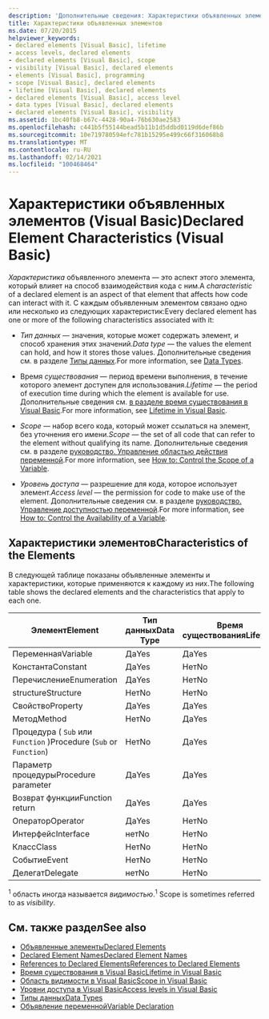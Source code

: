 ```yaml
---
description: 'Дополнительные сведения: Характеристики объявленных элементов (Visual Basic)'
title: Характеристики объявленных элементов
ms.date: 07/20/2015
helpviewer_keywords:
- declared elements [Visual Basic], lifetime
- access levels, declared elements
- declared elements [Visual Basic], scope
- visibility [Visual Basic], declared elements
- elements [Visual Basic], programming
- scope [Visual Basic], declared elements
- lifetime [Visual Basic], declared elements
- declared elements [Visual Basic], access level
- data types [Visual Basic], declared elements
- declared elements [Visual Basic], visibility
ms.assetid: 1bc40fb8-b67c-4428-90a4-76b630ae2583
ms.openlocfilehash: c441b5f55144bead5b11b1d5ddbd0119d6def86b
ms.sourcegitcommit: 10e719780594efc781b15295e499c66f316068b8
ms.translationtype: MT
ms.contentlocale: ru-RU
ms.lasthandoff: 02/14/2021
ms.locfileid: "100468464"
---
```

# <a name="declared-element-characteristics-visual-basic"></a><span data-ttu-id="b70f0-103">Характеристики объявленных элементов (Visual Basic)</span><span class="sxs-lookup"><span data-stu-id="b70f0-103">Declared Element Characteristics (Visual Basic)</span></span>

<span data-ttu-id="b70f0-104">*Характеристика* объявленного элемента — это аспект этого элемента, который влияет на способ взаимодействия кода с ним.</span><span class="sxs-lookup"><span data-stu-id="b70f0-104">A *characteristic* of a declared element is an aspect of that element that affects how code can interact with it.</span></span> <span data-ttu-id="b70f0-105">С каждым объявленным элементом связано одно или несколько из следующих характеристик:</span><span class="sxs-lookup"><span data-stu-id="b70f0-105">Every declared element has one or more of the following characteristics associated with it:</span></span>  
  
- <span data-ttu-id="b70f0-106">*Тип данных* — значения, которые может содержать элемент, и способ хранения этих значений.</span><span class="sxs-lookup"><span data-stu-id="b70f0-106">*Data type* — the values the element can hold, and how it stores those values.</span></span> <span data-ttu-id="b70f0-107">Дополнительные сведения см. в разделе [Типы данных](../../../language-reference/data-types/index.md).</span><span class="sxs-lookup"><span data-stu-id="b70f0-107">For more information, see [Data Types](../../../language-reference/data-types/index.md).</span></span>  
  
- <span data-ttu-id="b70f0-108">Время *существования* — период времени выполнения, в течение которого элемент доступен для использования.</span><span class="sxs-lookup"><span data-stu-id="b70f0-108">*Lifetime* — the period of execution time during which the element is available for use.</span></span> <span data-ttu-id="b70f0-109">Дополнительные сведения см. [в разделе время существования в Visual Basic](lifetime.md).</span><span class="sxs-lookup"><span data-stu-id="b70f0-109">For more information, see [Lifetime in Visual Basic](lifetime.md).</span></span>  
  
- <span data-ttu-id="b70f0-110">*Scope* — набор всего кода, который может ссылаться на элемент, без уточнения его имени.</span><span class="sxs-lookup"><span data-stu-id="b70f0-110">*Scope* — the set of all code that can refer to the element without qualifying its name.</span></span> <span data-ttu-id="b70f0-111">Дополнительные сведения см. в разделе [руководство. Управление областью действия переменной](how-to-control-the-scope-of-a-variable.md).</span><span class="sxs-lookup"><span data-stu-id="b70f0-111">For more information, see [How to: Control the Scope of a Variable](how-to-control-the-scope-of-a-variable.md).</span></span>  
  
- <span data-ttu-id="b70f0-112">*Уровень доступа* — разрешение для кода, которое использует элемент.</span><span class="sxs-lookup"><span data-stu-id="b70f0-112">*Access level* — the permission for code to make use of the element.</span></span> <span data-ttu-id="b70f0-113">Дополнительные сведения см. в разделе [руководство. Управление доступностью переменной](how-to-control-the-availability-of-a-variable.md).</span><span class="sxs-lookup"><span data-stu-id="b70f0-113">For more information, see [How to: Control the Availability of a Variable](how-to-control-the-availability-of-a-variable.md).</span></span>  
  
## <a name="characteristics-of-the-elements"></a><span data-ttu-id="b70f0-114">Характеристики элементов</span><span class="sxs-lookup"><span data-stu-id="b70f0-114">Characteristics of the Elements</span></span>  

 <span data-ttu-id="b70f0-115">В следующей таблице показаны объявленные элементы и характеристики, которые применяются к каждому из них.</span><span class="sxs-lookup"><span data-stu-id="b70f0-115">The following table shows the declared elements and the characteristics that apply to each one.</span></span>  
  
|<span data-ttu-id="b70f0-116">Элемент</span><span class="sxs-lookup"><span data-stu-id="b70f0-116">Element</span></span>|<span data-ttu-id="b70f0-117">Тип данных</span><span class="sxs-lookup"><span data-stu-id="b70f0-117">Data Type</span></span>|<span data-ttu-id="b70f0-118">Время существования</span><span class="sxs-lookup"><span data-stu-id="b70f0-118">Lifetime</span></span>|<span data-ttu-id="b70f0-119">Область <sup>1</sup></span><span class="sxs-lookup"><span data-stu-id="b70f0-119">Scope <sup>1</sup></span></span>|<span data-ttu-id="b70f0-120">Уровень доступа</span><span class="sxs-lookup"><span data-stu-id="b70f0-120">Access Level</span></span>|  
|-------------|---------------|--------------|------------------------|------------------|  
|<span data-ttu-id="b70f0-121">Переменная</span><span class="sxs-lookup"><span data-stu-id="b70f0-121">Variable</span></span>|<span data-ttu-id="b70f0-122">Да</span><span class="sxs-lookup"><span data-stu-id="b70f0-122">Yes</span></span>|<span data-ttu-id="b70f0-123">Да</span><span class="sxs-lookup"><span data-stu-id="b70f0-123">Yes</span></span>|<span data-ttu-id="b70f0-124">Да</span><span class="sxs-lookup"><span data-stu-id="b70f0-124">Yes</span></span>|<span data-ttu-id="b70f0-125">Да</span><span class="sxs-lookup"><span data-stu-id="b70f0-125">Yes</span></span>|  
|<span data-ttu-id="b70f0-126">Константа</span><span class="sxs-lookup"><span data-stu-id="b70f0-126">Constant</span></span>|<span data-ttu-id="b70f0-127">Да</span><span class="sxs-lookup"><span data-stu-id="b70f0-127">Yes</span></span>|<span data-ttu-id="b70f0-128">Нет</span><span class="sxs-lookup"><span data-stu-id="b70f0-128">No</span></span>|<span data-ttu-id="b70f0-129">Да</span><span class="sxs-lookup"><span data-stu-id="b70f0-129">Yes</span></span>|<span data-ttu-id="b70f0-130">Да</span><span class="sxs-lookup"><span data-stu-id="b70f0-130">Yes</span></span>|  
|<span data-ttu-id="b70f0-131">Перечисление</span><span class="sxs-lookup"><span data-stu-id="b70f0-131">Enumeration</span></span>|<span data-ttu-id="b70f0-132">Да</span><span class="sxs-lookup"><span data-stu-id="b70f0-132">Yes</span></span>|<span data-ttu-id="b70f0-133">Нет</span><span class="sxs-lookup"><span data-stu-id="b70f0-133">No</span></span>|<span data-ttu-id="b70f0-134">Да</span><span class="sxs-lookup"><span data-stu-id="b70f0-134">Yes</span></span>|<span data-ttu-id="b70f0-135">Да</span><span class="sxs-lookup"><span data-stu-id="b70f0-135">Yes</span></span>|  
|<span data-ttu-id="b70f0-136">structure</span><span class="sxs-lookup"><span data-stu-id="b70f0-136">Structure</span></span>|<span data-ttu-id="b70f0-137">Нет</span><span class="sxs-lookup"><span data-stu-id="b70f0-137">No</span></span>|<span data-ttu-id="b70f0-138">Нет</span><span class="sxs-lookup"><span data-stu-id="b70f0-138">No</span></span>|<span data-ttu-id="b70f0-139">Да</span><span class="sxs-lookup"><span data-stu-id="b70f0-139">Yes</span></span>|<span data-ttu-id="b70f0-140">Да</span><span class="sxs-lookup"><span data-stu-id="b70f0-140">Yes</span></span>|  
|<span data-ttu-id="b70f0-141">Свойство</span><span class="sxs-lookup"><span data-stu-id="b70f0-141">Property</span></span>|<span data-ttu-id="b70f0-142">Да</span><span class="sxs-lookup"><span data-stu-id="b70f0-142">Yes</span></span>|<span data-ttu-id="b70f0-143">Да</span><span class="sxs-lookup"><span data-stu-id="b70f0-143">Yes</span></span>|<span data-ttu-id="b70f0-144">Да</span><span class="sxs-lookup"><span data-stu-id="b70f0-144">Yes</span></span>|<span data-ttu-id="b70f0-145">Да</span><span class="sxs-lookup"><span data-stu-id="b70f0-145">Yes</span></span>|  
|<span data-ttu-id="b70f0-146">Метод</span><span class="sxs-lookup"><span data-stu-id="b70f0-146">Method</span></span>|<span data-ttu-id="b70f0-147">Нет</span><span class="sxs-lookup"><span data-stu-id="b70f0-147">No</span></span>|<span data-ttu-id="b70f0-148">Да</span><span class="sxs-lookup"><span data-stu-id="b70f0-148">Yes</span></span>|<span data-ttu-id="b70f0-149">Да</span><span class="sxs-lookup"><span data-stu-id="b70f0-149">Yes</span></span>|<span data-ttu-id="b70f0-150">Да</span><span class="sxs-lookup"><span data-stu-id="b70f0-150">Yes</span></span>|  
|<span data-ttu-id="b70f0-151">Процедура ( `Sub` или `Function` )</span><span class="sxs-lookup"><span data-stu-id="b70f0-151">Procedure (`Sub` or `Function`)</span></span>|<span data-ttu-id="b70f0-152">Нет</span><span class="sxs-lookup"><span data-stu-id="b70f0-152">No</span></span>|<span data-ttu-id="b70f0-153">Да</span><span class="sxs-lookup"><span data-stu-id="b70f0-153">Yes</span></span>|<span data-ttu-id="b70f0-154">Да</span><span class="sxs-lookup"><span data-stu-id="b70f0-154">Yes</span></span>|<span data-ttu-id="b70f0-155">Да</span><span class="sxs-lookup"><span data-stu-id="b70f0-155">Yes</span></span>|  
|<span data-ttu-id="b70f0-156">Параметр процедуры</span><span class="sxs-lookup"><span data-stu-id="b70f0-156">Procedure parameter</span></span>|<span data-ttu-id="b70f0-157">Да</span><span class="sxs-lookup"><span data-stu-id="b70f0-157">Yes</span></span>|<span data-ttu-id="b70f0-158">Да</span><span class="sxs-lookup"><span data-stu-id="b70f0-158">Yes</span></span>|<span data-ttu-id="b70f0-159">Да</span><span class="sxs-lookup"><span data-stu-id="b70f0-159">Yes</span></span>|<span data-ttu-id="b70f0-160">Нет</span><span class="sxs-lookup"><span data-stu-id="b70f0-160">No</span></span>|  
|<span data-ttu-id="b70f0-161">Возврат функции</span><span class="sxs-lookup"><span data-stu-id="b70f0-161">Function return</span></span>|<span data-ttu-id="b70f0-162">Да</span><span class="sxs-lookup"><span data-stu-id="b70f0-162">Yes</span></span>|<span data-ttu-id="b70f0-163">Да</span><span class="sxs-lookup"><span data-stu-id="b70f0-163">Yes</span></span>|<span data-ttu-id="b70f0-164">Да</span><span class="sxs-lookup"><span data-stu-id="b70f0-164">Yes</span></span>|<span data-ttu-id="b70f0-165">Нет</span><span class="sxs-lookup"><span data-stu-id="b70f0-165">No</span></span>|  
|<span data-ttu-id="b70f0-166">Оператор</span><span class="sxs-lookup"><span data-stu-id="b70f0-166">Operator</span></span>|<span data-ttu-id="b70f0-167">Да</span><span class="sxs-lookup"><span data-stu-id="b70f0-167">Yes</span></span>|<span data-ttu-id="b70f0-168">Нет</span><span class="sxs-lookup"><span data-stu-id="b70f0-168">No</span></span>|<span data-ttu-id="b70f0-169">Да</span><span class="sxs-lookup"><span data-stu-id="b70f0-169">Yes</span></span>|<span data-ttu-id="b70f0-170">Да</span><span class="sxs-lookup"><span data-stu-id="b70f0-170">Yes</span></span>|  
|<span data-ttu-id="b70f0-171">Интерфейс</span><span class="sxs-lookup"><span data-stu-id="b70f0-171">Interface</span></span>|<span data-ttu-id="b70f0-172">нет</span><span class="sxs-lookup"><span data-stu-id="b70f0-172">No</span></span>|<span data-ttu-id="b70f0-173">Нет</span><span class="sxs-lookup"><span data-stu-id="b70f0-173">No</span></span>|<span data-ttu-id="b70f0-174">Да</span><span class="sxs-lookup"><span data-stu-id="b70f0-174">Yes</span></span>|<span data-ttu-id="b70f0-175">Да</span><span class="sxs-lookup"><span data-stu-id="b70f0-175">Yes</span></span>|  
|<span data-ttu-id="b70f0-176">Класс</span><span class="sxs-lookup"><span data-stu-id="b70f0-176">Class</span></span>|<span data-ttu-id="b70f0-177">Нет</span><span class="sxs-lookup"><span data-stu-id="b70f0-177">No</span></span>|<span data-ttu-id="b70f0-178">Нет</span><span class="sxs-lookup"><span data-stu-id="b70f0-178">No</span></span>|<span data-ttu-id="b70f0-179">Да</span><span class="sxs-lookup"><span data-stu-id="b70f0-179">Yes</span></span>|<span data-ttu-id="b70f0-180">Да</span><span class="sxs-lookup"><span data-stu-id="b70f0-180">Yes</span></span>|  
|<span data-ttu-id="b70f0-181">Событие</span><span class="sxs-lookup"><span data-stu-id="b70f0-181">Event</span></span>|<span data-ttu-id="b70f0-182">Нет</span><span class="sxs-lookup"><span data-stu-id="b70f0-182">No</span></span>|<span data-ttu-id="b70f0-183">Нет</span><span class="sxs-lookup"><span data-stu-id="b70f0-183">No</span></span>|<span data-ttu-id="b70f0-184">Да</span><span class="sxs-lookup"><span data-stu-id="b70f0-184">Yes</span></span>|<span data-ttu-id="b70f0-185">Да</span><span class="sxs-lookup"><span data-stu-id="b70f0-185">Yes</span></span>|  
|<span data-ttu-id="b70f0-186">Делегат</span><span class="sxs-lookup"><span data-stu-id="b70f0-186">Delegate</span></span>|<span data-ttu-id="b70f0-187">нет</span><span class="sxs-lookup"><span data-stu-id="b70f0-187">No</span></span>|<span data-ttu-id="b70f0-188">Нет</span><span class="sxs-lookup"><span data-stu-id="b70f0-188">No</span></span>|<span data-ttu-id="b70f0-189">Да</span><span class="sxs-lookup"><span data-stu-id="b70f0-189">Yes</span></span>|<span data-ttu-id="b70f0-190">Да</span><span class="sxs-lookup"><span data-stu-id="b70f0-190">Yes</span></span>|  
  
 <span data-ttu-id="b70f0-191"><sup>1</sup> область иногда называется *видимостью*.</span><span class="sxs-lookup"><span data-stu-id="b70f0-191"><sup>1</sup> Scope is sometimes referred to as *visibility*.</span></span>  
  
## <a name="see-also"></a><span data-ttu-id="b70f0-192">См. также раздел</span><span class="sxs-lookup"><span data-stu-id="b70f0-192">See also</span></span>

- [<span data-ttu-id="b70f0-193">Объявленные элементы</span><span class="sxs-lookup"><span data-stu-id="b70f0-193">Declared Elements</span></span>](index.md)
- [<span data-ttu-id="b70f0-194">Declared Element Names</span><span class="sxs-lookup"><span data-stu-id="b70f0-194">Declared Element Names</span></span>](declared-element-names.md)
- [<span data-ttu-id="b70f0-195">References to Declared Elements</span><span class="sxs-lookup"><span data-stu-id="b70f0-195">References to Declared Elements</span></span>](references-to-declared-elements.md)
- [<span data-ttu-id="b70f0-196">Время существования в Visual Basic</span><span class="sxs-lookup"><span data-stu-id="b70f0-196">Lifetime in Visual Basic</span></span>](lifetime.md)
- [<span data-ttu-id="b70f0-197">Область видимости в Visual Basic</span><span class="sxs-lookup"><span data-stu-id="b70f0-197">Scope in Visual Basic</span></span>](scope.md)
- [<span data-ttu-id="b70f0-198">Уровни доступа в Visual Basic</span><span class="sxs-lookup"><span data-stu-id="b70f0-198">Access levels in Visual Basic</span></span>](access-levels.md)
- [<span data-ttu-id="b70f0-199">Типы данных</span><span class="sxs-lookup"><span data-stu-id="b70f0-199">Data Types</span></span>](../data-types/index.md)
- [<span data-ttu-id="b70f0-200">Объявление переменной</span><span class="sxs-lookup"><span data-stu-id="b70f0-200">Variable Declaration</span></span>](../variables/variable-declaration.md)
